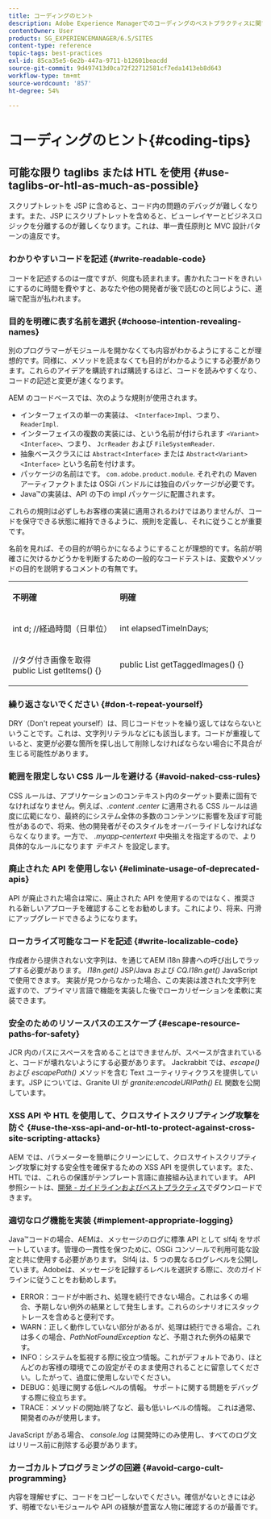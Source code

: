 ```yaml
---
title: コーディングのヒント
description: Adobe Experience Managerでのコーディングのベストプラクティスに関するヒントをいくつか紹介します。
contentOwner: User
products: SG_EXPERIENCEMANAGER/6.5/SITES
content-type: reference
topic-tags: best-practices
exl-id: 85ca35e5-6e2b-447a-9711-b12601beacdd
source-git-commit: 9d497413d0ca72f22712581cf7eda1413eb8d643
workflow-type: tm+mt
source-wordcount: '857'
ht-degree: 54%

---
```


# コーディングのヒント{#coding-tips}

## 可能な限り taglibs または HTL を使用 {#use-taglibs-or-htl-as-much-as-possible}

スクリプトレットを JSP に含めると、コード内の問題のデバッグが難しくなります。また、JSP にスクリプトレットを含めると、ビューレイヤーとビジネスロジックを分離するのが難しくなります。これは、単一責任原則と MVC 設計パターンの違反です。

### わかりやすいコードを記述 {#write-readable-code}

コードを記述するのは一度ですが、何度も読まれます。書かれたコードをきれいにするのに時間を費やすと、あなたや他の開発者が後で読むのと同じように、道端で配当が払われます。

### 目的を明確に表す名前を選択 {#choose-intention-revealing-names}

別のプログラマーがモジュールを開かなくても内容がわかるようにすることが理想的です。同様に、メソッドを読まなくても目的がわかるようにする必要があります。これらのアイデアを購読すれば購読するほど、コードを読みやすくなり、コードの記述と変更が速くなります。

AEM のコードベースでは、次のような規則が使用されます。


* インターフェイスの単一の実装は、 `<Interface>Impl`、つまり、 `ReaderImpl`.
* インターフェイスの複数の実装には、という名前が付けられます `<Variant><Interface>`、つまり、 `JcrReader` および `FileSystemReader`.
* 抽象ベースクラスには `Abstract<Interface>` または `Abstract<Variant><Interface>` という名前を付けます。
* パッケージの名前はです。 `com.adobe.product.module`. それぞれの Maven アーティファクトまたは OSGi バンドルには独自のパッケージが必要です。
* Java™の実装は、API の下の impl パッケージに配置されます。


これらの規則は必ずしもお客様の実装に適用されるわけではありませんが、コードを保守できる状態に維持できるように、規則を定義し、それに従うことが重要です。

名前を見れば、その目的が明らかになるようにすることが理想的です。名前が明確さに欠けるかどうかを判断するための一般的なコードテストは、変数やメソッドの目的を説明するコメントの有無です。

<table>
 <tbody>
  <tr>
   <td><p><strong>不明確</strong></p> </td>
   <td><p><strong>明確</strong></p> </td>
  </tr>
  <tr>
   <td><p>int d; //経過時間（日単位）</p> </td>
   <td><p>int elapsedTimeInDays;</p> </td>
  </tr>
  <tr>
   <td><p>//タグ付き画像を取得<br /> public List getItems() {}</p> </td>
   <td><p>public List getTaggedImages() {}</p> </td>
  </tr>
 </tbody>
</table>

### 繰り返さないでください  {#don-t-repeat-yourself}

DRY（Don&#39;t repeat yourself）は、同じコードセットを繰り返してはならないということです。これは、文字列リテラルなどにも該当します。コードが重複していると、変更が必要な箇所を探し出して削除しなければならない場合に不具合が生じる可能性があります。

### 範囲を限定しない CSS ルールを避ける {#avoid-naked-css-rules}

CSS ルールは、アプリケーションのコンテキスト内のターゲット要素に固有でなければなりません。例えば、*.content .center* に適用される CSS ルールは過度に広範になり、最終的にシステム全体の多数のコンテンツに影響を及ぼす可能性があるので、将来、他の開発者がそのスタイルをオーバーライドしなければならなくなります。一方で、 *.myapp-centertext* 中央揃えを指定するので、より具体的なルールになります *テキスト* を設定します。

### 廃止された API を使用しない {#eliminate-usage-of-deprecated-apis}

API が廃止された場合は常に、廃止された API を使用するのではなく、推奨される新しいアプローチを確認することをお勧めします。これにより、将来、円滑にアップグレードできるようになります。

### ローカライズ可能なコードを記述 {#write-localizable-code}

作成者から提供されない文字列は、を通じてAEM i18n 辞書への呼び出しでラップする必要があります。 *I18n.get()* JSP/Java および *CQ.I18n.get()* JavaScript で使用できます。 実装が見つからなかった場合、この実装は渡された文字列を返すので、プライマリ言語で機能を実装した後でローカリゼーションを柔軟に実装できます。

### 安全のためのリソースパスのエスケープ {#escape-resource-paths-for-safety}

JCR 内のパスにスペースを含めることはできませんが、スペースが含まれていると、コードが壊れないようにする必要があります。 Jackrabbit では、*escape()* および *escapePath()* メソッドを含む Text ユーティリティクラスを提供しています。JSP については、Granite UI が *granite:encodeURIPath() EL* 関数を公開しています。

### XSS API や HTL を使用して、クロスサイトスクリプティング攻撃を防ぐ {#use-the-xss-api-and-or-htl-to-protect-against-cross-site-scripting-attacks}

AEM では、パラメーターを簡単にクリーンにして、クロスサイトスクリプティング攻撃に対する安全性を確保するための XSS API を提供しています。また、HTL では、これらの保護がテンプレート言語に直接組み込まれています。 API 参照シートは、[開発 - ガイドラインおよびベストプラクティス](/help/sites-developing/dev-guidelines-bestpractices.md)でダウンロードできます。

### 適切なログ機能を実装 {#implement-appropriate-logging}

Java™コードの場合、AEMは、メッセージのログに標準 API として slf4j をサポートしています。管理の一貫性を保つために、OSGi コンソールで利用可能な設定と共に使用する必要があります。 Slf4j は、5 つの異なるログレベルを公開しています。Adobeは、メッセージを記録するレベルを選択する際に、次のガイドラインに従うことをお勧めします。

* ERROR：コードが中断され、処理を続行できない場合。これは多くの場合、予期しない例外の結果として発生します。これらのシナリオにスタックトレースを含めると便利です。
* WARN：正しく動作していない部分があるが、処理は続行できる場合。これは多くの場合、*PathNotFoundException* など、予期された例外の結果です。
* INFO：システムを監視する際に役立つ情報。これがデフォルトであり、ほとんどのお客様の環境でこの設定がそのまま使用されることに留意してください。したがって、過度に使用しないでください。
* DEBUG：処理に関する低レベルの情報。 サポートに関する問題をデバッグする際に役立ちます。
* TRACE：メソッドの開始/終了など、最も低いレベルの情報。 これは通常、開発者のみが使用します。

JavaScript がある場合、 *console.log* は開発時にのみ使用し、すべてのログ文はリリース前に削除する必要があります。

### カーゴカルトプログラミングの回避 {#avoid-cargo-cult-programming}

内容を理解せずに、コードをコピーしないでください。確信がないときには必ず、明確でないモジュールや API の経験が豊富な人物に確認するのが最善です。

